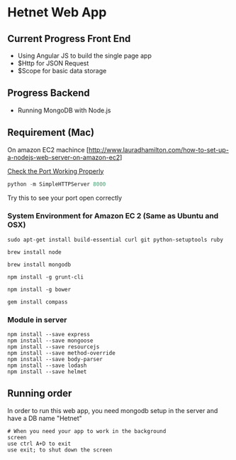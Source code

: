 # Hetnet Web App

## Current Progress Front End
- Using Angular JS to build the single page app
- $Http for JSON Request
- $Scope for basic data storage

## Progress Backend
- Running MongoDB with Node.js

## Requirement (Mac)
On amazon EC2 machince
[http://www.lauradhamilton.com/how-to-set-up-a-nodejs-web-server-on-amazon-ec2]

[Check the Port Working Properly](http://www.yougetsignal.com/tools/open-ports/)

```python
python -m SimpleHTTPServer 8000
```
Try this to see your port open correctly

### System Environment for Amazon EC 2 (Same as Ubuntu and OSX)
```
sudo apt-get install build-essential curl git python-setuptools ruby

brew install node

brew install mongodb

npm install -g grunt-cli

npm install -g bower

gem install compass

```
### Module in server
```
npm install --save express
npm install --save mongoose
npm install --save resourcejs
npm install --save method-override
npm install --save body-parser
npm install --save lodash
npm install --save helmet
```
## Running order
In order to run this web app, you need mongodb setup in the server and have a DB name "Hetnet"
```
# When you need your app to work in the background 
screen
use ctrl A+D to exit
use exit; to shut down the screen
```
